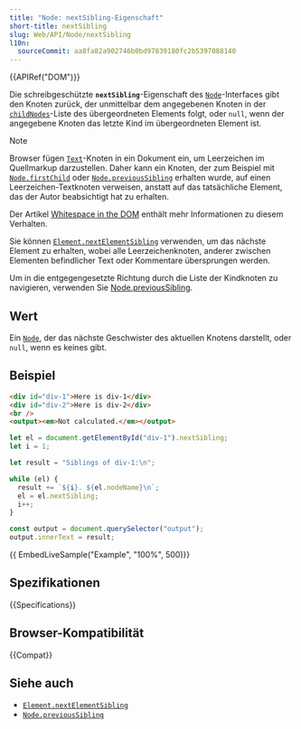 ```yaml
---
title: "Node: nextSibling-Eigenschaft"
short-title: nextSibling
slug: Web/API/Node/nextSibling
l10n:
  sourceCommit: aa8fa82a902746b0bd97839180fc2b5397088140
---
```


{{APIRef("DOM")}}

Die schreibgeschützte **`nextSibling`**-Eigenschaft des [`Node`](/de/docs/Web/API/Node)-Interfaces gibt den Knoten zurück, der unmittelbar dem angegebenen Knoten in der [`childNodes`](/de/docs/Web/API/Node/childNodes)-Liste des übergeordneten Elements folgt, oder `null`, wenn der angegebene Knoten das letzte Kind im übergeordneten Element ist.

> [!NOTE]
> Browser fügen [`Text`](/de/docs/Web/API/Text)-Knoten in ein Dokument ein, um Leerzeichen im Quellmarkup darzustellen. Daher kann ein Knoten, der zum Beispiel mit [`Node.firstChild`](/de/docs/Web/API/Node/firstChild) oder [`Node.previousSibling`](/de/docs/Web/API/Node/previousSibling) erhalten wurde, auf einen Leerzeichen-Textknoten verweisen, anstatt auf das tatsächliche Element, das der Autor beabsichtigt hat zu erhalten.
>
> Der Artikel [Whitespace in the DOM](/de/docs/Web/API/Document_Object_Model/Whitespace) enthält mehr Informationen zu diesem Verhalten.
>
> Sie können [`Element.nextElementSibling`](/de/docs/Web/API/Element/nextElementSibling) verwenden, um das nächste Element zu erhalten, wobei alle Leerzeichenknoten, anderer zwischen Elementen befindlicher Text oder Kommentare übersprungen werden.
>
> Um in die entgegengesetzte Richtung durch die Liste der Kindknoten zu navigieren, verwenden Sie [Node.previousSibling](/de/docs/Web/API/Node/previousSibling).

## Wert

Ein [`Node`](/de/docs/Web/API/Node), der das nächste Geschwister des aktuellen Knotens darstellt, oder `null`, wenn es keines gibt.

## Beispiel

```html
<div id="div-1">Here is div-1</div>
<div id="div-2">Here is div-2</div>
<br />
<output><em>Not calculated.</em></output>
```

```js
let el = document.getElementById("div-1").nextSibling;
let i = 1;

let result = "Siblings of div-1:\n";

while (el) {
  result += `${i}. ${el.nodeName}\n`;
  el = el.nextSibling;
  i++;
}

const output = document.querySelector("output");
output.innerText = result;
```

{{ EmbedLiveSample("Example", "100%", 500)}}

## Spezifikationen

{{Specifications}}

## Browser-Kompatibilität

{{Compat}}

## Siehe auch

- [`Element.nextElementSibling`](/de/docs/Web/API/Element/nextElementSibling)
- [`Node.previousSibling`](/de/docs/Web/API/Node/previousSibling)
